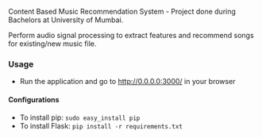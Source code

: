 Content Based Music Recommendation System - Project done during Bachelors at University of Mumbai.

Perform audio signal processing to extract features and recommend songs for existing/new music file.


### Usage

- Run the application and go to http://0.0.0.0:3000/ in your browser

#### Configurations

- To install pip: `sudo easy_install pip`
- To install Flask: `pip install -r requirements.txt`
